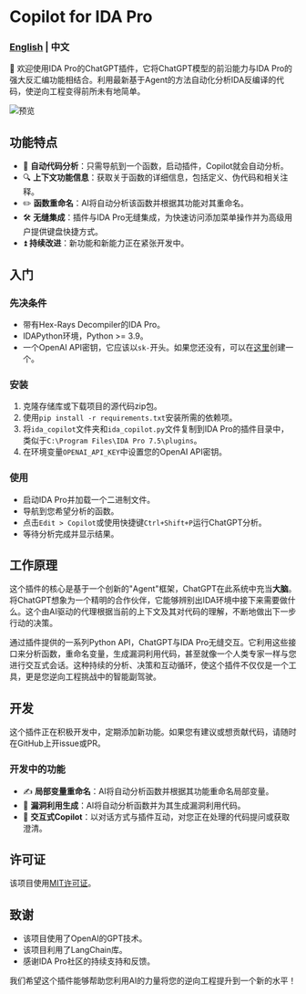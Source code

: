 # Copilot for IDA Pro

### [English](readme.md) | 中文

👋 欢迎使用IDA Pro的ChatGPT插件，它将ChatGPT模型的前沿能力与IDA Pro的强大反汇编功能相结合。利用最新基于Agent的方法自动化分析IDA反编译的代码，使逆向工程变得前所未有地简单。

![预览](https://github.com/Antelcat/ida_copilot/blob/main/img/Preview.gif?raw=true)

## 功能特点

- 🤖 **自动代码分析**：只需导航到一个函数，启动插件，Copilot就会自动分析。
- 🔍 **上下文功能信息**：获取关于函数的详细信息，包括定义、伪代码和相关注释。
- ✏️ **函数重命名**：AI将自动分析该函数并根据其功能对其重命名。
- 🛠️ **无缝集成**：插件与IDA Pro无缝集成，为快速访问添加菜单操作并为高级用户提供键盘快捷方式。
- ⏫ **持续改进**：新功能和新能力正在紧张开发中。

## 入门

### 先决条件

- 带有Hex-Rays Decompiler的IDA Pro。
- IDAPython环境，Python >= 3.9。
- 一个OpenAI API密钥，它应该以`sk-`开头。如果您还没有，可以在[这里](https://platform.openai.com/account/api-keys)创建一个。

### 安装

1. 克隆存储库或下载项目的源代码zip包。
2. 使用`pip install -r requirements.txt`安装所需的依赖项。
3. 将`ida_copilot`文件夹和`ida_copilot.py`文件复制到IDA Pro的插件目录中，类似于`C:\Program Files\IDA Pro 7.5\plugins`。
4. 在环境变量`OPENAI_API_KEY`中设置您的OpenAI API密钥。

### 使用

- 启动IDA Pro并加载一个二进制文件。
- 导航到您希望分析的函数。
- 点击`Edit > Copilot`或使用快捷键`Ctrl+Shift+P`运行ChatGPT分析。
- 等待分析完成并显示结果。

## 工作原理

这个插件的核心是基于一个创新的"Agent"框架，ChatGPT在此系统中充当**大脑**。将ChatGPT想象为一个精明的合作伙伴，它能够辨别出IDA环境中接下来需要做什么。这个由AI驱动的代理根据当前的上下文及其对代码的理解，不断地做出下一步行动的决策。

通过插件提供的一系列Python API，ChatGPT与IDA Pro无缝交互。它利用这些接口来分析函数，重命名变量，生成漏洞利用代码，甚至就像一个人类专家一样与您进行交互式会话。这种持续的分析、决策和互动循环，使这个插件不仅仅是一个工具，更是您逆向工程挑战中的智能副驾驶。

## 开发

这个插件正在积极开发中，定期添加新功能。如果您有建议或想贡献代码，请随时在GitHub上开issue或PR。

### 开发中的功能
- ✍️ **局部变量重命名**：AI将自动分析函数并根据其功能重命名局部变量。
- 🎯 **漏洞利用生成**：AI将自动分析函数并为其生成漏洞利用代码。
- 💬 **交互式Copilot**：以对话方式与插件互动，对您正在处理的代码提问或获取澄清。

## 许可证

该项目使用[MIT许可证](LICENSE)。

## 致谢

- 该项目使用了OpenAI的GPT技术。
- 该项目利用了LangChain库。
- 感谢IDA Pro社区的持续支持和反馈。

我们希望这个插件能够帮助您利用AI的力量将您的逆向工程提升到一个新的水平！
